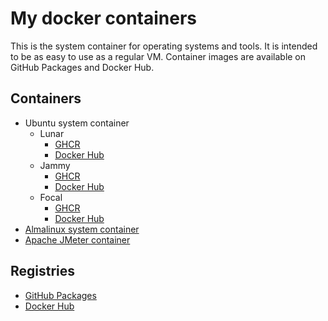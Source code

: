 # My docker containers
This is the system container for operating systems and tools. It is intended to be as easy to use as a regular VM.
Container images are available on GitHub Packages and Docker Hub.

## Containers
- Ubuntu system container
  - Lunar
    - [GHCR](https://github.com/doridoridoriand/containers/pkgs/container/containers%2Flifeboat-ubuntu/114533704?tag=lunar-latest)
    - [Docker Hub](https://hub.docker.com/layers/doridoridoriand/lifeboat-ubuntu/lunar-latest/images/sha256-1d90fc754ed4cdc622fe6c0757a16461e9a1ef004bfb97761e5d93190762d5ae?context=repo)
  - Jammy
    - [GHCR](https://github.com/doridoridoriand/containers/pkgs/container/containers%2Flifeboat-ubuntu/114524026?tag=jammy-latest)
    - [Docker Hub](https://hub.docker.com/layers/doridoridoriand/lifeboat-ubuntu/jammy-latest/images/sha256-ac1de3ecc9bcba7a63db51be273ab4aab0f5c1b476d123bd08401e0bb999b6f2?context=repo)
  - Focal
    - [GHCR](https://github.com/doridoridoriand/containers/pkgs/container/containers%2Flifeboat-ubuntu/114512831?tag=focal-latest)
    - [Docker Hub](https://hub.docker.com/layers/doridoridoriand/lifeboat-ubuntu/focal-latest/images/sha256-0923cfb8b7f98b4a8e23823b0a43dd396c0b029ec07d0a51e42920bae6930528?context=repo)
- [Almalinux system container](https://github.com/doridoridoriand/containers/pkgs/container/containers%2Flifeboat-almalinux)
- [Apache JMeter container](https://github.com/doridoridoriand/containers/pkgs/container/containers%2Fjmeter-standalone/109839188?tag=latest)

## Registries
- [GitHub Packages](https://github.com/doridoridoriand/containers/packages)
- [Docker Hub](https://hub.docker.com/u/doridoridoriand)
